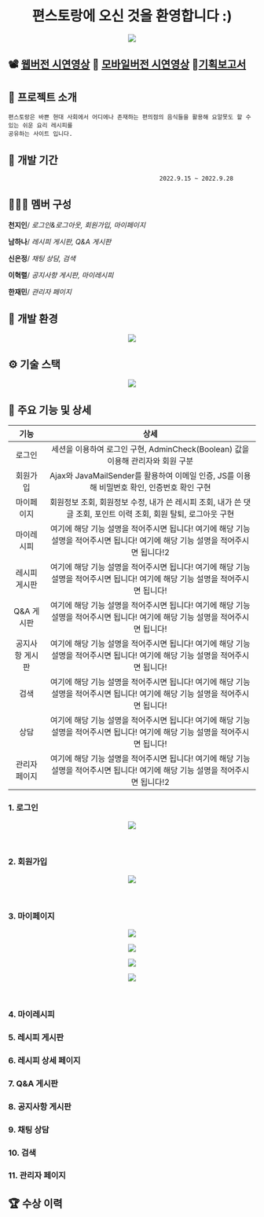 <h1 align="center">편스토랑에 오신 것을 환영합니다 :)</h1>

<p align="center">
  <img src="./Readme_assets/main.PNG">
<p>

## :film_projector: [웹버전 시연영상](https://youtu.be/21dfU2m0mz4) :iphone: [모바일버전 시연영상](https://youtu.be/ek9YBXw9iXo) :loudspeaker:[기획보고서](https://drive.google.com/file/d/1LX8IT3EKMmE8pXcm2W-HGA7h_zZvk6Jn/view?usp=sharing)



## :convenience_store: 프로젝트 소개
```
편스토랑은 바쁜 현대 사회에서 어디에나 존재하는 편의점의 음식들을 활용해 요알못도 할 수 있는 쉬운 요리 레시피를 
공유하는 사이트 입니다.
```


## 📅 개발 기간
```
                                           2022.9.15 ~ 2022.9.28
```


## 🧑‍🤝‍🧑 멤버 구성
**천지인**/ _로그인&로그아웃, 회원가입, 마이페이지_

**남하나**/ _레시피 게시판, Q&A 게시판_

**신은정**/ _채팅 상담, 검색_

**이혁렬**/ _공지사항 게시판, 마이레시피_

**한재민**/ _관리자 페이지_


## 🧰 개발 환경
<p align="center">
  <img src="./Readme_assets/environment.png">
<p>


## ⚙️ 기술 스택
<p align="center">
  <img src="./Readme_assets/tech_stack.png">
<p>


## 🔨 주요 기능 및 상세

|기능|상세|
|:--:|:--:|
|로그인|세션을 이용하여 로그인 구현, AdminCheck(Boolean) 값을 이용해 관리자와 회원 구분|
|회원가입|Ajax와 JavaMailSender를 활용하여 이메일 인증, JS를 이용해 비밀번호 확인, 인증번호 확인 구현 |
|마이페이지|회원정보 조회, 회원정보 수정, 내가 쓴 레시피 조회, 내가 쓴 댓글 조회, 포인트 이력 조회, 회원 탈퇴, 로그아웃 구현 |
|마이레시피|여기에 해당 기능 설명을 적어주시면 됩니다! 여기에 해당 기능 설명을 적어주시면 됩니다! 여기에 해당 기능 설명을 적어주시면 됩니다!2|
|레시피 게시판|여기에 해당 기능 설명을 적어주시면 됩니다! 여기에 해당 기능 설명을 적어주시면 됩니다! 여기에 해당 기능 설명을 적어주시면 됩니다!|
|Q&A 게시판|여기에 해당 기능 설명을 적어주시면 됩니다! 여기에 해당 기능 설명을 적어주시면 됩니다! 여기에 해당 기능 설명을 적어주시면 됩니다!|
|공지사항 게시판|여기에 해당 기능 설명을 적어주시면 됩니다! 여기에 해당 기능 설명을 적어주시면 됩니다! 여기에 해당 기능 설명을 적어주시면 됩니다!|
|검색|여기에 해당 기능 설명을 적어주시면 됩니다! 여기에 해당 기능 설명을 적어주시면 됩니다! 여기에 해당 기능 설명을 적어주시면 됩니다!|
|상담|여기에 해당 기능 설명을 적어주시면 됩니다! 여기에 해당 기능 설명을 적어주시면 됩니다! 여기에 해당 기능 설명을 적어주시면 됩니다!|
|관리자 페이지|여기에 해당 기능 설명을 적어주시면 됩니다! 여기에 해당 기능 설명을 적어주시면 됩니다! 여기에 해당 기능 설명을 적어주시면 됩니다!2|

### 1. 로그인
<p align="center">
  <img src="./Readme_assets/login.PNG">
<p>
<br>

### 2. 회원가입
<p align="center">
  <img src="./Readme_assets/register.PNG">
<p>
<br>

### 3. 마이페이지
<p align="center">
  <img src="./Readme_assets/mypage1.PNG">
<p>
<p align="center">
  <img src="./Readme_assets/mypage2.PNG">
<p>
<p align="center">
  <img src="./Readme_assets/mypage3.PNG">
<p>
<p align="center">
  <img src="./Readme_assets/mypage4.PNG">
<p>
<br>

### 4. 마이레시피

### 5. 레시피 게시판

### 6. 레시피 상세 페이지

### 7. Q&A 게시판

### 8. 공지사항 게시판

### 9. 채팅 상담

### 10. 검색

### 11. 관리자 페이지


## 🏆 수상 이력





















<!--Readme 참고 사이트-->
<!--https://github.com/n0hack/readme-template/blob/main/README.md-->
<!--https://github.com/n0hack/readme-template-->
